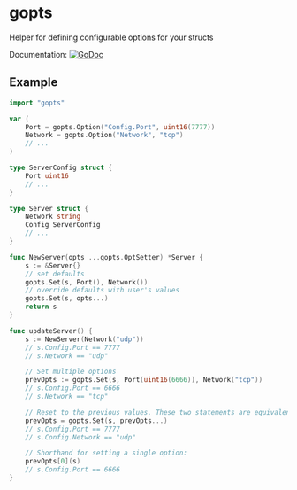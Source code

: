 gopts
=====

Helper for defining configurable options for your structs

Documentation: [![GoDoc](https://godoc.org/github.com/xsleonard/gopts?status.png)](http://godoc.org/github.com/xsleonard/gopts)

## Example

```go
import "gopts"

var (
    Port = gopts.Option("Config.Port", uint16(7777))
    Network = gopts.Option("Network", "tcp")
    // ...
)

type ServerConfig struct {
    Port uint16
    // ...
}

type Server struct {
    Network string
    Config ServerConfig
    // ...
}

func NewServer(opts ...gopts.OptSetter) *Server {
    s := &Server{}
    // set defaults
    gopts.Set(s, Port(), Network())
    // override defaults with user's values
    gopts.Set(s, opts...)
    return s
}

func updateServer() {
    s := NewServer(Network("udp"))
    // s.Config.Port == 7777
    // s.Network == "udp"

    // Set multiple options
    prevOpts := gopts.Set(s, Port(uint16(6666)), Network("tcp"))
    // s.Config.Port == 6666
    // s.Network == "tcp"

    // Reset to the previous values. These two statements are equivalent.
    prevOpts = gopts.Set(s, prevOpts...)
    // s.Config.Port == 7777
    // s.Config.Network == "udp"

    // Shorthand for setting a single option:
    prevOpts[0](s)
    // s.Config.Port == 6666
}
```
